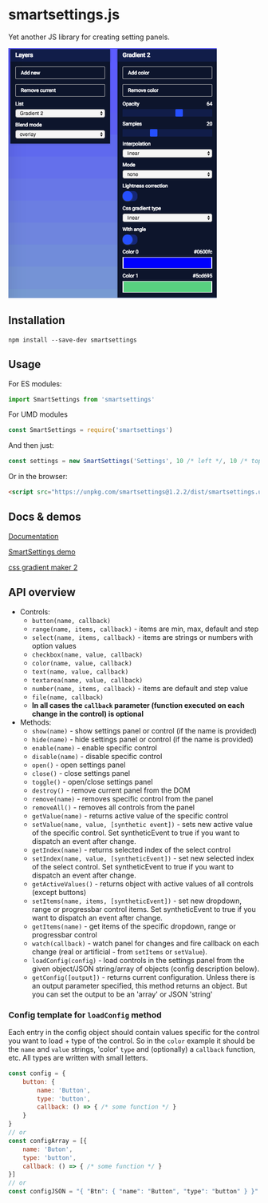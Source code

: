 # smartsettings.js
Yet another JS library for creating setting panels.

![smartsettings-ui](./2docs/smartsettings-ui.png)

## Installation

```
npm install --save-dev smartsettings
```

## Usage

For ES modules:
```js
import SmartSettings from 'smartsettings'
```

For UMD modules
```js
const SmartSettings = require('smartsettings')
```

And then just:

```js
const settings = new SmartSettings('Settings', 10 /* left */, 10 /* top */)
```

Or in the browser:
```html
<script src="https://unpkg.com/smartsettings@1.2.2/dist/smartsettings.umd.js"></script>
```
## Docs & demos

[Documentation](https://afternoon2.github.io/smartsettings/)

<p data-height="500" data-theme-id="0" data-slug-hash="08a144fdad89d6a44e956ce96c783873" data-default-tab="js,result" data-user="jakub_antolak" data-embed-version="2" data-pen-title="SmartSettings demo" class="codepen"><a href="https://codepen.io/jakub_antolak/pen/08a144fdad89d6a44e956ce96c783873/">SmartSettings demo</a></p>

<p data-height="500" data-theme-id="dark" data-slug-hash="PeaZKE" data-default-tab="js,result" data-user="jakub_antolak" data-embed-version="2" data-pen-title="css gradient maker 2" class="codepen"><a href="https://codepen.io/jakub_antolak/pen/PeaZKE/">css gradient maker 2</a></p>

## API overview
- Controls:
    - `button(name, callback)`
    - `range(name, items, callback)` - items are min, max, default and step
    - `select(name, items, callback)` - items are strings or numbers with option values
    - `checkbox(name, value, callback)`
    - `color(name, value, callback)`
    - `text(name, value, callback)`
    - `textarea(name, value, callback)`
    - `number(name, items, callback)` - items are default and step value
    - `file(name, callback)`
    - **In all cases the `callback` parameter (function executed on each change in the control) is optional**
- Methods:
    - `show(name)` - show settings panel or control (if the name is provided) 
    - `hide(name)` - hide settings panel or control (if the name is provided)
    - `enable(name)` - enable specific control
    - `disable(name)` - disable specific control
    - `open()` - open settings panel
    - `close()` - close settings panel
    - `toggle()` - open/close settings panel
    - `destroy()` - remove current panel from the DOM
    - `remove(name)` - removes specific control from the panel
    - `removeAll()` - removes all controls from the panel
    - `getValue(name)` - returns active value of the specific control
    - `setValue(name, value, [synthetic event])` - sets new active value of the specific control. Set syntheticEvent to true if you want to dispatch an event after change.
    - `getIndex(name)` - returns selected index of the select control
    - `setIndex(name, value, [syntheticEvent])` - set new selected index of the select control. Set syntheticEvent to true if you want to dispatch an event after change.
    - `getActiveValues()` - returns object with active values of all controls (except buttons)
    - `setItems(name, items, [syntheticEvent])` - set new dropdown, range or progressbar control items. Set syntheticEvent to true if you want to dispatch an event after change.
    - `getItems(name)` - get items of the specific dropdown, range or progressbar control
    - `watch(callback)` - watch panel for changes and fire callback on each change (real or artificial - from `setItems` or `setValue`).
    - `loadConfig(config)` - load controls in the settings panel from the given object/JSON string/array of objects (config description below).
    - `getConfig([output])` - returns current configuration. Unless there is an output parameter specified, this method returns an object. But you can set the output to be an 'array' or JSON 'string'

### Config template for `loadConfig` method

Each entry in the config object should contain values specific for the control you want to load + type of the control. So in the `color` example it should be the `name` and `value` strings, 'color' `type` and (optionally) a `callback` function, etc. All types are written with small letters.

```js
const config = {
    button: {
        name: 'Button',
        type: 'button',
        callback: () => { /* some function */ }
    }
}
// or
const configArray = [{
    name: 'Buton',
    type: 'button',
    callback: () => { /* some function */ }
}]
// or
const configJSON = "{ "Btn": { "name": "Button", "type": "button" } }" // etc.
```